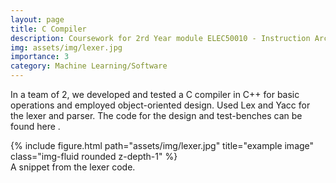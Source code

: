 ```yaml
---
layout: page
title: C Compiler
description: Coursework for 2rd Year module ELEC50010 - Instruction Architectures and Compilers
img: assets/img/lexer.jpg
importance: 3
category: Machine Learning/Software
---
```


In a team of 2, we developed and tested a C compiler in C++ for basic operations and employed object-oriented design. Used Lex and Yacc for the lexer and parser. The code for the design and test-benches can be found here .


<div class="row">
    <div class="col-sm mt-3 mt-md-0">
        {% include figure.html path="assets/img/lexer.jpg" title="example image" class="img-fluid rounded z-depth-1" %}
    </div>
</div>
<div class="caption">
A snippet from the lexer code. 
</div>
